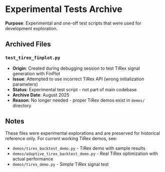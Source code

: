 # Experimental Tests Archive

**Purpose**: Experimental and one-off test scripts that were used for development exploration.

## Archived Files

### `test_tirex_finplot.py`
- **Origin**: Created during debugging session to test TiRex signal generation with FinPlot
- **Issue**: Attempted to use incorrect TiRex API (wrong initialization parameters)
- **Status**: Experimental test script - not part of main codebase
- **Archive Date**: August 2025
- **Reason**: No longer needed - proper TiRex demos exist in `demos/` directory

## Notes

These files were experimental explorations and are preserved for historical reference only. 
For current working TiRex demos, see:
- `demos/tirex_backtest_demo.py` - TiRex demo with sample results
- `demos/adaptive_tirex_backtest_demo.py` - Real TiRex optimization with actual performance
- `demos/tirex_demo.py` - Simple TiRex signal test
